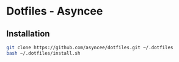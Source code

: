 # Dotfiles - Asyncee

## Installation

```bash
git clone https://github.com/asyncee/dotfiles.git ~/.dotfiles
bash ~/.dotfiles/install.sh
```
